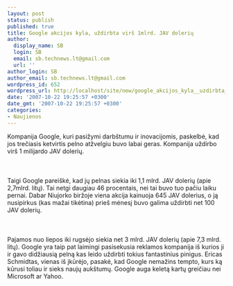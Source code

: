 ```yaml
---
layout: post
status: publish
published: true
title: Google akcijos kyla, uždirbta virš 1mlrd. JAV dolerių
author:
  display_name: SB
  login: SB
  email: sb.technews.lt@gmail.com
  url: ''
author_login: SB
author_email: sb.technews.lt@gmail.com
wordpress_id: 652
wordpress_url: http://localhost/site/new/google_akcijos_kyla__uzdirbta_virs_1mlrd_jav_doleriu/
date: '2007-10-22 19:25:57 +0300'
date_gmt: '2007-10-22 19:25:57 +0300'
categories:
- Naujienos
---
```

<p>Kompanija Google, kuri pasižymi darbštumu ir inovacijomis, paskelbė, kad jos trečiasis ketvirtis pelno atžvelgiu buvo labai geras. Kompanija uždirbo virš 1 milijardo JAV dolerių.<br />
<br><br />
<br>Taigi Google pareiškė, kad jų pelnas siekia iki 1,1 mlrd. JAV dolerių (apie 2,7mlrd. litų). Tai netgi daugiau 46 procentais, nei tai buvo tuo pačiu laiku pernai. Dabar Niujorko biržoje viena akcija kainuoja 645 JAV dolerius, o ją nusipirkus (kas mažai tikėtina) prieš mėnesį buvo galima uždirbti net 100 JAV dolerių.<br />
<br><br />
<br>Pajamos nuo liepos iki rugsėjo siekia net 3 mlrd. JAV dolerių (apie 7,3 mlrd. litų). Google yra taip pat laimingi pasisekusia reklamos kompanija iš kurios ji ir gavo didžiausią pelną kas leido uždirbti tokius fantastinius pinigus. Ericas Schmidtas, vienas iš įkūrėjo, pasakė, kad Google nemažins tempto, kurs ką kūrusi toliau ir sieks naujų aukštumų. Google auga keletą kartų greičiau nei Microsoft ar Yahoo.<br />
<br></p>
